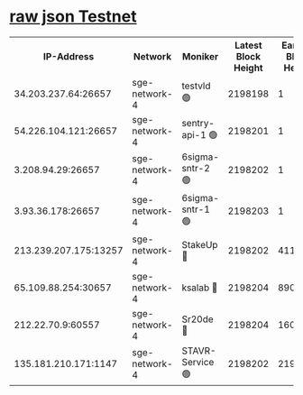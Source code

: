 
[raw json Testnet](https://rpc-check.sget.stavr.tech/sget/rpc-sget-result.json)
=


<table><tr><th>IP-Address</th><th>Network</th><th>Moniker</th><th>Latest Block Height</th><th>Earliest Block Height</th><th>Catching Up</th><th>Tx Index</th><th>Voting Power</th><th>Scan Time</th></tr><tr><td>34.203.237.64:26657</td><td>sge-network-4</td><td>testvld 🟢</td><td>2198198</td><td>1</td><td>False</td><td>on</td><td>0</td><td>2024-03-27T09:47:33.645013477UTC</td></tr><tr><td>54.226.104.121:26657</td><td>sge-network-4</td><td>sentry-api-1 🟢</td><td>2198201</td><td>1</td><td>False</td><td>on</td><td>0</td><td>2024-03-27T09:47:46.467480597UTC</td></tr><tr><td>3.208.94.29:26657</td><td>sge-network-4</td><td>6sigma-sntr-2 🟢</td><td>2198202</td><td>1</td><td>False</td><td>on</td><td>0</td><td>2024-03-27T09:47:55.756287098UTC</td></tr><tr><td>3.93.36.178:26657</td><td>sge-network-4</td><td>6sigma-sntr-1 🟢</td><td>2198203</td><td>1</td><td>False</td><td>on</td><td>0</td><td>2024-03-27T09:48:00.451993507UTC</td></tr><tr><td>213.239.207.175:13257</td><td>sge-network-4</td><td>StakeUp 🔴</td><td>2198202</td><td>411001</td><td>False</td><td>off</td><td>100</td><td>2024-03-27T09:47:54.847221986UTC</td></tr><tr><td>65.109.88.254:30657</td><td>sge-network-4</td><td>ksalab 🔴</td><td>2198204</td><td>890001</td><td>False</td><td>on</td><td>3497</td><td>2024-03-27T09:48:02.806774641UTC</td></tr><tr><td>212.22.70.9:60557</td><td>sge-network-4</td><td>Sr20de 🔴</td><td>2198204</td><td>1608978</td><td>False</td><td>on</td><td>133</td><td>2024-03-27T09:48:05.210537968UTC</td></tr><tr><td>135.181.210.171:1147</td><td>sge-network-4</td><td>STAVR-Service 🟢</td><td>2198202</td><td>2194001</td><td>False</td><td>on</td><td>0</td><td>2024-03-27T09:47:55.132658194UTC</td></tr></table>
